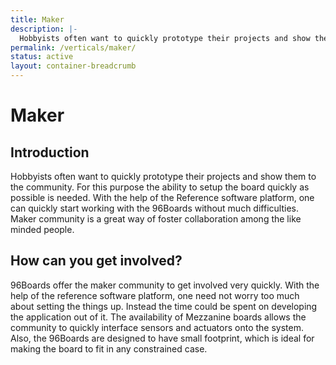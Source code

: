 ```yaml
---
title: Maker
description: |-
  Hobbyists often want to quickly prototype their projects and show them to the community. For this purpose the ability to setup the board quickly as possible is needed.
permalink: /verticals/maker/
status: active
layout: container-breadcrumb
---
```


# Maker

## Introduction

Hobbyists often want to quickly prototype their projects and show them to the community. For this
purpose the ability to setup the board quickly as possible is needed. With the help of the
Reference software platform, one can quickly start working with the 96Boards without much
difficulties. Maker community is a great way of foster collaboration among the like minded people.


## How can you get involved?

96Boards offer the maker community to get involved very quickly. With the help of the reference
software platform, one need not worry too much about setting the things up. Instead the time could
be spent on developing the application out of it. The availability of Mezzanine boards allows the
community to quickly interface sensors and actuators onto the system. Also, the 96Boards are
designed to have small footprint, which is ideal for making the board to fit in any constrained
case.
